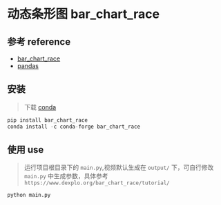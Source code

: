 # 动态条形图 bar_chart_race

## 参考 reference

- [bar_chart_race](https://github.com/dexplo/bar_chart_race)
- [pandas](https://pandas.pydata.org/pandas-docs/stable/reference/api/pandas.read_csv.html)

## 安装

> 下载 [conda](https://docs.conda.io/en/latest/miniconda.html)

```py
pip install bar_chart_race
conda install -c conda-forge bar_chart_race
```


## 使用 use

> 运行项目根目录下的 `main.py`,视频默认生成在 `output/` 下，可自行修改 `main.py` 中生成参数，具体参考 `https://www.dexplo.org/bar_chart_race/tutorial/`

```py
python main.py
```

